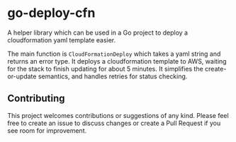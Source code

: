 # go-deploy-cfn

A helper library which can be used in a Go project to deploy a cloudformation yaml template easier.

The main function is `CloudFormationDeploy` which takes a yaml string and returns an error type. It deploys a cloudformation template to AWS, waiting for the stack to finish updating for about 5 minutes. It simplifies the create-or-update semantics, and handles retries for status checking.

## Contributing

This project welcomes contributions or suggestions of any kind. Please feel free to create an issue to discuss changes or create a Pull Request if you see room for improvement.

